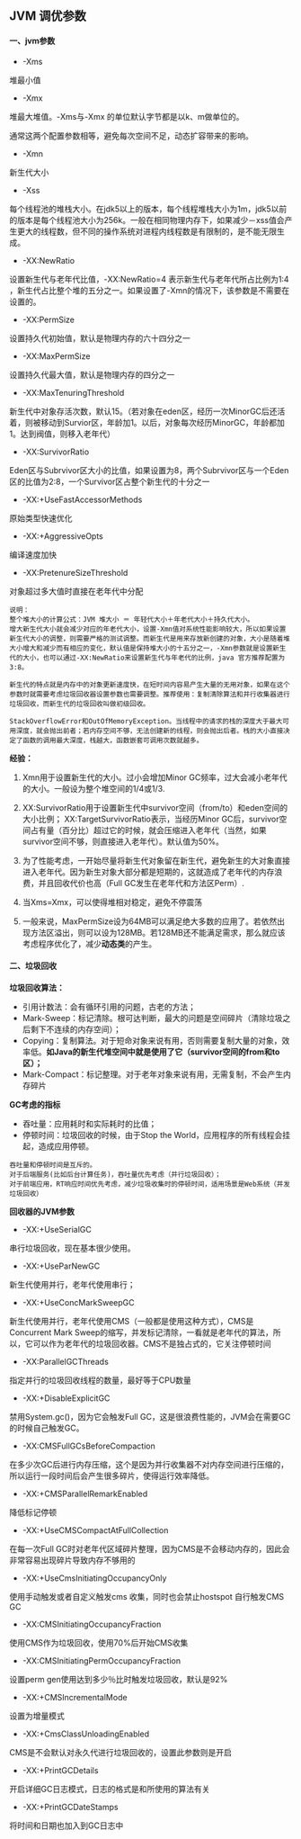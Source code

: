 ## JVM 调优参数

#### 一、jvm参数

*	-Xms 

堆最小值

*	-Xmx

堆最大堆值。-Xms与-Xmx 的单位默认字节都是以k、m做单位的。

通常这两个配置参数相等，避免每次空间不足，动态扩容带来的影响。

*	-Xmn 

新生代大小

*	-Xss 

每个线程池的堆栈大小。在jdk5以上的版本，每个线程堆栈大小为1m，jdk5以前的版本是每个线程池大小为256k。一般在相同物理内存下，如果减少－xss值会产生更大的线程数，但不同的操作系统对进程内线程数是有限制的，是不能无限生成。

*	-XX:NewRatio 

设置新生代与老年代比值，-XX:NewRatio=4 表示新生代与老年代所占比例为1:4 ，新生代占比整个堆的五分之一。如果设置了-Xmn的情况下，该参数是不需要在设置的。

*	-XX:PermSize

设置持久代初始值，默认是物理内存的六十四分之一

*	-XX:MaxPermSize 

设置持久代最大值，默认是物理内存的四分之一

*	-XX:MaxTenuringThreshold

新生代中对象存活次数，默认15。（若对象在eden区，经历一次MinorGC后还活着，则被移动到Survior区，年龄加1。以后，对象每次经历MinorGC，年龄都加1。达到阀值，则移入老年代）

*	-XX:SurvivorRatio 

Eden区与Subrvivor区大小的比值，如果设置为8，两个Subrvivor区与一个Eden区的比值为2:8，一个Survivor区占整个新生代的十分之一

*	-XX:+UseFastAccessorMethods 

原始类型快速优化

*	-XX:+AggressiveOpts

编译速度加快

*	-XX:PretenureSizeThreshold

对象超过多大值时直接在老年代中分配



```
说明：
整个堆大小的计算公式：JVM 堆大小 ＝ 年轻代大小＋年老代大小＋持久代大小。
增大新生代大小就会减少对应的年老代大小，设置-Xmn值对系统性能影响较大，所以如果设置新生代大小的调整，则需要严格的测试调整。而新生代是用来存放新创建的对象，大小是随着堆大小增大和减少而有相应的变化，默认值是保持堆大小的十五分之一，-Xmn参数就是设置新生代的大小，也可以通过-XX:NewRatio来设置新生代与年老代的比例，java 官方推荐配置为3:8。

新生代的特点就是内存中的对象更新速度快，在短时间内容易产生大量的无用对象，如果在这个参数时就需要考虑垃圾回收器设置参数也需要调整。推荐使用：复制清除算法和并行收集器进行垃圾回收，而新生代的垃圾回收叫做初级回收。

```


```
StackOverflowError和OutOfMemoryException。当线程中的请求的栈的深度大于最大可用深度，就会抛出前者；若内存空间不够，无法创建新的线程，则会抛出后者。栈的大小直接决定了函数的调用最大深度，栈越大，函数嵌套可调用次数就越多。

```

**经验：**

1. Xmn用于设置新生代的大小。过小会增加Minor GC频率，过大会减小老年代的大小。一般设为整个堆空间的1/4或1/3.

2. XX:SurvivorRatio用于设置新生代中survivor空间（from/to）和eden空间的大小比例；
XX:TargetSurvivorRatio表示，当经历Minor GC后，survivor空间占有量（百分比）超过它的时候，就会压缩进入老年代（当然，如果survivor空间不够，则直接进入老年代）。默认值为50%。

3. 为了性能考虑，一开始尽量将新生代对象留在新生代，避免新生的大对象直接进入老年代。因为新生对象大部分都是短期的，这就造成了老年代的内存浪费，并且回收代价也高（Full GC发生在老年代和方法区Perm）.

4. 当Xms=Xmx，可以使得堆相对稳定，避免不停震荡

5. 一般来说，MaxPermSize设为64MB可以满足绝大多数的应用了。若依然出现方法区溢出，则可以设为128MB。若128MB还不能满足需求，那么就应该考虑程序优化了，减少**动态类**的产生。


#### 二、垃圾回收


**垃圾回收算法：**

*	引用计数法：会有循环引用的问题，古老的方法；
*	Mark-Sweep：标记清除。根可达判断，最大的问题是空间碎片（清除垃圾之后剩下不连续的内存空间）；
*	Copying：复制算法。对于短命对象来说有用，否则需要复制大量的对象，效率低。**如Java的新生代堆空间中就是使用了它（survivor空间的from和to区）；**
*	Mark-Compact：标记整理。对于老年对象来说有用，无需复制，不会产生内存碎片

**GC考虑的指标**

*	吞吐量：应用耗时和实际耗时的比值；
*	停顿时间：垃圾回收的时候，由于Stop the World，应用程序的所有线程会挂起，造成应用停顿。

```
吞吐量和停顿时间是互斥的。
对于后端服务(比如后台计算任务)，吞吐量优先考虑（并行垃圾回收）；
对于前端应用，RT响应时间优先考虑，减少垃圾收集时的停顿时间，适用场景是Web系统（并发垃圾回收）
```

**回收器的JVM参数**

*	-XX:+UseSerialGC

串行垃圾回收，现在基本很少使用。

*	-XX:+UseParNewGC

新生代使用并行，老年代使用串行；

*	-XX:+UseConcMarkSweepGC

新生代使用并行，老年代使用CMS（一般都是使用这种方式），CMS是Concurrent Mark Sweep的缩写，并发标记清除，一看就是老年代的算法，所以，它可以作为老年代的垃圾回收器。CMS不是独占式的，它关注停顿时间

*	-XX:ParallelGCThreads

指定并行的垃圾回收线程的数量，最好等于CPU数量

*	-XX:+DisableExplicitGC

禁用System.gc()，因为它会触发Full GC，这是很浪费性能的，JVM会在需要GC的时候自己触发GC。

*	-XX:CMSFullGCsBeforeCompaction 

在多少次GC后进行内存压缩，这个是因为并行收集器不对内存空间进行压缩的，所以运行一段时间后会产生很多碎片，使得运行效率降低。

*	-XX:+CMSParallelRemarkEnabled

降低标记停顿

*	-XX:+UseCMSCompactAtFullCollection 

在每一次Full GC时对老年代区域碎片整理，因为CMS是不会移动内存的，因此会非常容易出现碎片导致内存不够用的

*	-XX:+UseCmsInitiatingOccupancyOnly 

使用手动触发或者自定义触发cms 收集，同时也会禁止hostspot 自行触发CMS GC

*	-XX:CMSInitiatingOccupancyFraction 

使用CMS作为垃圾回收，使用70%后开始CMS收集

*	-XX:CMSInitiatingPermOccupancyFraction 

设置perm gen使用达到多少％比时触发垃圾回收，默认是92%

*	-XX:+CMSIncrementalMode 

设置为增量模式

*	-XX:+CmsClassUnloadingEnabled 

CMS是不会默认对永久代进行垃圾回收的，设置此参数则是开启

*	-XX:+PrintGCDetails

开启详细GC日志模式，日志的格式是和所使用的算法有关

*	-XX:+PrintGCDateStamps

将时间和日期也加入到GC日志中
